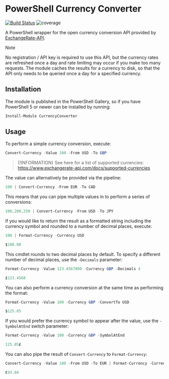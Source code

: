 # PowerShell Currency Converter

[![Build Status](https://dev.azure.com/markwragg/GitHub/_apis/build/status/markwragg.PowerShell-CurrencyConverter?branchName=main)](https://dev.azure.com/markwragg/GitHub/_build/latest?definitionId=12&branchName=main) ![coverage](https://img.shields.io/badge/coverage-91%25-brightgreen.svg)

A PowerShell wrapper for the open currency conversion API provided by [ExchangeRate-API](https://www.exchangerate-api.com/).

> [!NOTE]
> No registration / API key is required to use this API, but the currency rates are refreshed once a day and rate limiting may occur if you make too many requests.
> The module caches the results for a currency to disk, so that the API only needs to be queried once a day for a specified currency.

## Installation

The module is published in the PowerShell Gallery, so if you have PowerShell 5 or newer can be installed by running:

```powershell
Install-Module CurrencyConverter
```

## Usage

To perform a simple currency conversion, execute:

```powershell
Convert-Currency -Value 100 -From USD -To GBP
```

> {!INFORMATION}
> See here for a list of supported currencies: https://www.exchangerate-api.com/docs/supported-currencies

The value can alternatively be provided via the pipeline:

```powershell
100 | Convert-Currency -From EUR -To CAD
```

This means that you can pipe multiple values in to perform a series of conversions:

```powershell
100,200,250 | Convert-Currency -From USD -To JPY
```

If you would like to return the result as a formatted string including the currency symbol and rounded to a number of decimal places, execute:

```powershell
100 | Format-Currency -Currency USD

$100.00
```

This cmdlet rounds to two decimal places by default. To specify a different number of decimal places, use the `-Decimals` parameter:

```powershell
Format-Currency -Value 123.4567890 -Currency GBP -Decimals 4

£123.4568
```

You can also perform a currency conversion at the same time as performing the format:

```powershell
Format-Currency -Value 100 -Currency GBP -ConvertTo USD

$125.85
```

If you would prefer the currency symbol to appear after the value, use the `-SymbolAtEnd` switch parameter:

```powershell
Format-Currency -Value 100 -Currency GBP -SymbolAtEnd

125.85£
```

You can also pipe the result of `Convert-Currency` to `Format-Currency`:

```powershell
Convert-Currency -Value 100 -From USD -To EUR | Format-Currency -Currency EUR

€93.04
```

